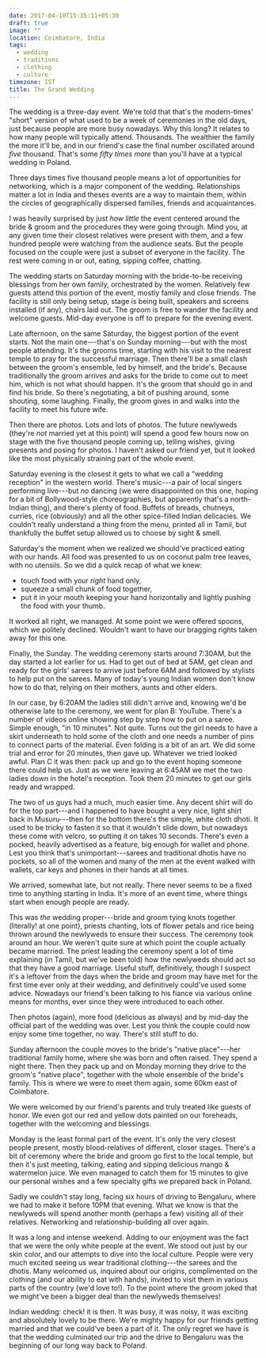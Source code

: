 ```yaml
---
date: 2017-04-10T15:35:11+05:30
draft: true
image: ""
location: Coimbatore, India
tags:
  - wedding
  - traditions
  - clothing
  - culture
timezone: IST
title: The Grand Wedding
---
```


<!--more-->

The wedding is a three-day event. We're told that that's the modern-times' "short" version of what used to be a week of ceremonies in the old days, just because people are more busy nowadays. Why this long? It relates to how many people will typically attend. Thousands. The wealthier the family the more it'll be, and in our friend's case the final number oscillated around _five_ thousand. That's some _fifty times more_ than you'll have at a typical wedding in Poland.

Three days times five thousand people means a lot of opportunities for networking, which is a major component of the wedding. Relationships matter a lot in India and theses events are a way to maintain them, within the circles of geographically dispersed families, friends and acquaintances.

I was heavily surprised by just _how little_ the event centered around the bride & groom and the procedures they were going through. Mind you, at any given time their closest relatives were present with them, and a few hundred people were watching from the audience seats. But the people focused on the couple were just a subset of everyone in the facility. The rest were coming in or out, eating, sipping coffee, chatting.

The wedding starts on Saturday morning with the bride-to-be receiving blessings from her own family, orchestrated by the women. Relatively few guests attend this portion of the event, mostly family and close friends. The facility is still only being setup, stage is being built, speakers and screens installed (if any), chairs laid out. The groom is free to wander the facility and welcome guests. Mid-day everyone is off to prepare for the evening event.

Late afternoon, on the same Saturday, the biggest portion of the event starts. Not the main one---that's on Sunday morning---but with the most people attending. It's the grooms time, starting with his visit to the nearest temple to pray for the successful marriage. Then there'll be a small clash between the groom's ensemble, led by himself, and the bride's. Because traditionally the groom arrives and asks for the bride to come out to meet him, which is not what should happen. It's the groom that should go in and find his bride. So there's negotiating, a bit of pushing around, some shouting, some laughing. Finally, the groom gives in and walks into the facility to meet his future wife.

Then there are photos. Lots and lots of photos. The future newlyweds (they're _not_ married yet at this point) will spend a good few hours now on stage with the five thousand people coming up, telling wishes, giving presents and posing for photos. I haven't asked our friend yet, but it looked like the most physically straining part of the whole event.

Saturday evening is the closest it gets to what we call a "wedding reception" in the western world. There's music---a pair of local singers performing live---but _no_ dancing (we were disappointed on this one, hoping for a bit of Bollywood-style choreographies, but apparently that's a north-Indian thing), and there's plenty of food. Buffets of breads, chutneys, curries, rice (obviously) and all the other spice-filled Indian delicacies. We couldn't really understand a thing from the menu, printed all in Tamil, but thankfully the buffet setup allowed us to choose by sight & smell.

Saturday's the moment when we realized we should've practiced eating with our hands. All food was presented to us on coconut palm tree leaves, with no utensils. So we did a quick recap of what we knew:

* touch food with your _right_ hand only,
* squeeze a small chunk of food together,
* put it in your mouth keeping your hand horizontally and lightly pushing the food with your thumb.

It worked all right, we managed. At some point we were offered spoons, which we politely declined. Wouldn't want to have our bragging rights taken away for this one.

Finally, the Sunday. The wedding ceremony starts around 7:30AM, but the day started a lot earlier for us. Had to get out of bed at 5AM, get clean and ready for the girls' sarees to arrive just before 6AM and followed by stylists to help put on the sarees. Many of today's young Indian women don't know how to do that, relying on their mothers, aunts and other elders.

In our case, by 6:20AM the ladies still didn't arrive and, knowing we'd be otherwise late to the ceremony, we went for plan B: YouTube. There's a number of videos online showing step by step how to put on a saree. Simple enough, "in 10 minutes". Not quite. Turns out the girl needs to have a skirt underneath to hold some of the cloth and one needs a number of pins to connect parts of the material. Even folding is a bit of an art. We did some trial and error for 20 minutes, then gave up. Whatever we tried looked awful. Plan C it was then: pack up and go to the event hoping someone there could help us. Just as we were leaving at 6:45AM we met the two ladies down in the hotel's reception. Took them 20 minutes to get our girls ready and wrapped.

The two of us guys had a much, much easier time. Any decent shirt will do for the top part---and I happened to have bought a very nice, light shirt back in Musuru---then for the bottom there's the simple, white cloth dhoti. It used to be tricky to fasten it so that it wouldn't slide down, but nowadays these come with velcro, so putting it on takes 10 seconds. There's even a pocked, heavily advertised as a feature, big enough for wallet and phone. Lest you think that's unimportant---sarees and traditional dhotis have no pockets, so all of the women and many of the men at the event walked with wallets, car keys and phones in their hands at all times.

We arrived, somewhat late, but not really. There never seems to be a fixed time to anything starting in India. It's more of an event time, where things start when enough people are ready.

This was _the_ wedding proper---bride and groom tying knots together (literally! at one point), priests chanting, lots of flower petals and rice being thrown around the newlyweds to ensure their success. The ceremony took around an hour. We weren't quite sure at which point the couple actually became married. The priest leading the ceremony spent a lot of time explaining (in Tamil, but we've been told) how the newlyweds should act so that they have a good marriage. Useful stuff, definitively, though I suspect it's a leftover from the days when the bride and groom may have met for the first time ever only at their wedding, and definitively could've used some advice. Nowadays our friend's been talking to his fiance via various online means for months, ever since they were introduced to each other.

Then photos (again), more food (delicious as always) and by mid-day the official part of the wedding was over. Lest you think the couple could now enjoy some time together, no way. There's still stuff to do.

Sunday afternoon the couple moves to the bride's "native place"---her traditional family home, where she was born and often raised. They spend a night there. Then they pack up and on Monday morning they drive to the groom's "native place", together with the whole ensemble of the bride's family. This is where we were to meet them again, some 60km east of Coimbatore.

We were welcomed by our friend's parents and truly treated like guests of honor. We even got our red and yellow dots painted on our foreheads, together with the welcoming and blessings.

Monday is the least formal part of the event. It's only the very closest people present, mostly blood-relatives of different, closer stages. There's a bit of ceremony where the bride and groom go first to the local temple, but then it's just meeting, talking, eating and sipping delicious mango & watermelon juice. We even managed to catch them for 15 minutes to give our personal wishes and a few specialty gifts we prepared back in Poland.

Sadly we couldn't stay long, facing six hours of driving to Bengaluru, where we had to make it before 10PM that evening. What we know is that the newlyweds will spend another month (perhaps a few) visiting all of their relatives. Networking and relationship-building all over again.

It was a long and intense weekend. Adding to our enjoyment was the fact that we were the only white people at the event. We stood out just by our skin color, and our attempts to dive into the local culture. People were very much excited seeing us wear traditional clothing---the sarees and the dhotis. Many welcomed us, inquired about our origins, complimented on the clothing (and our ability to eat with hands), invited to visit them in various parts of the country (we'd love to!). To the point where the groom joked that we might've been a bigger deal than the newlyweds themselves!

Indian wedding: check! it is then. It was busy, it was noisy, it was exciting and absolutely lovely to be there. We're mighty happy for our friends getting married and that we could've been a part of it. The only regret we have is that the wedding culminated our trip and the drive to Bengaluru was the beginning of our long way back to Poland.

